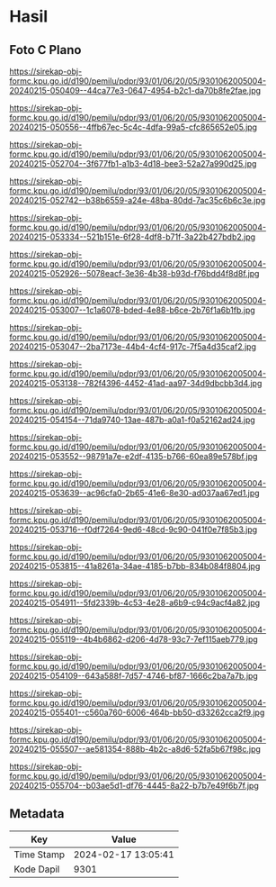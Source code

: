 # Hasil

## Foto C Plano

https://sirekap-obj-formc.kpu.go.id/d190/pemilu/pdpr/93/01/06/20/05/9301062005004-20240215-050409--44ca77e3-0647-4954-b2c1-da70b8fe2fae.jpg

https://sirekap-obj-formc.kpu.go.id/d190/pemilu/pdpr/93/01/06/20/05/9301062005004-20240215-050556--4ffb67ec-5c4c-4dfa-99a5-cfc865652e05.jpg

https://sirekap-obj-formc.kpu.go.id/d190/pemilu/pdpr/93/01/06/20/05/9301062005004-20240215-052704--3f677fb1-a1b3-4d18-bee3-52a27a990d25.jpg

https://sirekap-obj-formc.kpu.go.id/d190/pemilu/pdpr/93/01/06/20/05/9301062005004-20240215-052742--b38b6559-a24e-48ba-80dd-7ac35c6b6c3e.jpg

https://sirekap-obj-formc.kpu.go.id/d190/pemilu/pdpr/93/01/06/20/05/9301062005004-20240215-053334--521b151e-6f28-4df8-b71f-3a22b427bdb2.jpg

https://sirekap-obj-formc.kpu.go.id/d190/pemilu/pdpr/93/01/06/20/05/9301062005004-20240215-052926--5078eacf-3e36-4b38-b93d-f76bdd4f8d8f.jpg

https://sirekap-obj-formc.kpu.go.id/d190/pemilu/pdpr/93/01/06/20/05/9301062005004-20240215-053007--1c1a6078-bded-4e88-b6ce-2b76f1a6b1fb.jpg

https://sirekap-obj-formc.kpu.go.id/d190/pemilu/pdpr/93/01/06/20/05/9301062005004-20240215-053047--2ba7173e-44b4-4cf4-917c-7f5a4d35caf2.jpg

https://sirekap-obj-formc.kpu.go.id/d190/pemilu/pdpr/93/01/06/20/05/9301062005004-20240215-053138--782f4396-4452-41ad-aa97-34d9dbcbb3d4.jpg

https://sirekap-obj-formc.kpu.go.id/d190/pemilu/pdpr/93/01/06/20/05/9301062005004-20240215-054154--71da9740-13ae-487b-a0a1-f0a52162ad24.jpg

https://sirekap-obj-formc.kpu.go.id/d190/pemilu/pdpr/93/01/06/20/05/9301062005004-20240215-053552--98791a7e-e2df-4135-b766-60ea89e578bf.jpg

https://sirekap-obj-formc.kpu.go.id/d190/pemilu/pdpr/93/01/06/20/05/9301062005004-20240215-053639--ac96cfa0-2b65-41e6-8e30-ad037aa67ed1.jpg

https://sirekap-obj-formc.kpu.go.id/d190/pemilu/pdpr/93/01/06/20/05/9301062005004-20240215-053716--f0df7264-9ed6-48cd-9c90-041f0e7f85b3.jpg

https://sirekap-obj-formc.kpu.go.id/d190/pemilu/pdpr/93/01/06/20/05/9301062005004-20240215-053815--41a8261a-34ae-4185-b7bb-834b084f8804.jpg

https://sirekap-obj-formc.kpu.go.id/d190/pemilu/pdpr/93/01/06/20/05/9301062005004-20240215-054911--5fd2339b-4c53-4e28-a6b9-c94c9acf4a82.jpg

https://sirekap-obj-formc.kpu.go.id/d190/pemilu/pdpr/93/01/06/20/05/9301062005004-20240215-055119--4b4b6862-d206-4d78-93c7-7ef115aeb779.jpg

https://sirekap-obj-formc.kpu.go.id/d190/pemilu/pdpr/93/01/06/20/05/9301062005004-20240215-054109--643a588f-7d57-4746-bf87-1666c2ba7a7b.jpg

https://sirekap-obj-formc.kpu.go.id/d190/pemilu/pdpr/93/01/06/20/05/9301062005004-20240215-055401--c560a760-6006-464b-bb50-d33262cca2f9.jpg

https://sirekap-obj-formc.kpu.go.id/d190/pemilu/pdpr/93/01/06/20/05/9301062005004-20240215-055507--ae581354-888b-4b2c-a8d6-52fa5b67f98c.jpg

https://sirekap-obj-formc.kpu.go.id/d190/pemilu/pdpr/93/01/06/20/05/9301062005004-20240215-055704--b03ae5d1-df76-4445-8a22-b7b7e49f6b7f.jpg


## Metadata

| Key        | Value               |
| ---------- | ------------------- |
| Time Stamp | 2024-02-17 13:05:41 |
| Kode Dapil | 9301                |



